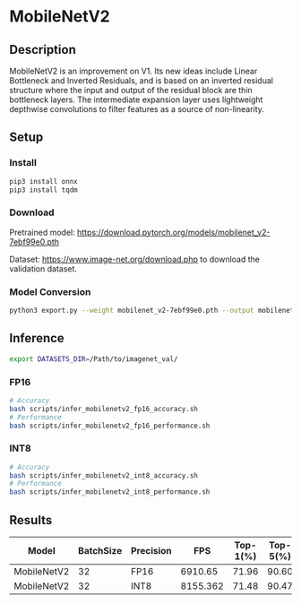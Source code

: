 # MobileNetV2

## Description

MobileNetV2 is an improvement on V1. Its new ideas include Linear Bottleneck and Inverted Residuals, and is based on an inverted residual structure where the input and output of the residual block are thin bottleneck layers. The intermediate expansion layer uses lightweight depthwise convolutions to filter features as a source of non-linearity.

## Setup

### Install

```bash
pip3 install onnx
pip3 install tqdm
```

### Download

Pretrained model: <https://download.pytorch.org/models/mobilenet_v2-7ebf99e0.pth>

Dataset: <https://www.image-net.org/download.php> to download the validation dataset.

### Model Conversion

```bash
python3 export.py --weight mobilenet_v2-7ebf99e0.pth --output mobilenet_v2.onnx
```

## Inference

```bash
export DATASETS_DIR=/Path/to/imagenet_val/
```

### FP16

```bash
# Accuracy
bash scripts/infer_mobilenetv2_fp16_accuracy.sh
# Performance
bash scripts/infer_mobilenetv2_fp16_performance.sh
```

### INT8

```bash
# Accuracy
bash scripts/infer_mobilenetv2_int8_accuracy.sh
# Performance
bash scripts/infer_mobilenetv2_int8_performance.sh
```

## Results

Model        |BatchSize  |Precision |FPS      |Top-1(%)  |Top-5(%)
-------------|-----------|----------|---------|----------|--------
MobileNetV2 |    32     |   FP16   | 6910.65 |  71.96  | 90.60
MobileNetV2 |    32     |   INT8   | 8155.362 |  71.48  | 90.47
